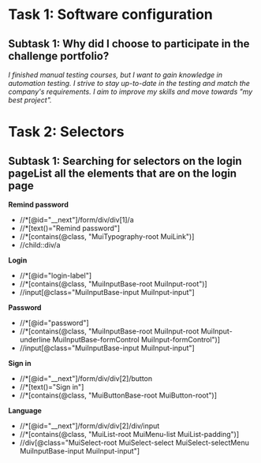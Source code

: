 # Task 1: Software configuration
## Subtask 1: Why did I choose to participate in the challenge portfolio?

_I finished manual testing courses, but I want to gain knowledge in automation testing. I strive to stay up-to-date in the testing and match the company's requirements.
I aim to improve my skills and move towards "my best project"._

# Task 2: Selectors
## Subtask 1: Searching for selectors on the login pageList all the elements that are on the login page

**Remind password**<br/>
* //*[@id="__next"]/form/div/div[1]/a
* //*[text()="Remind password"]
* //*[contains(@class, "MuiTypography-root MuiLink")] 
* //child::div/a 

**Login**<br/>
* //*[@id="login-label"]
* //*[contains(@class, "MuiInputBase-root MuiInput-root")]
* //input[@class="MuiInputBase-input MuiInput-input"]

**Password**<br/>
* //*[@id="password"]
* //*[contains(@class, "MuiInputBase-root MuiInput-root MuiInput-underline MuiInputBase-formControl MuiInput-formControl")]
* //input[@class="MuiInputBase-input MuiInput-input"]

**Sign in**<br/>
* //*[@id="__next"]/form/div/div[2]/button
* //*[text()="Sign in"]
* //*[contains(@class, "MuiButtonBase-root MuiButton-root")]

**Language**<br/>
* //*[@id="__next"]/form/div/div[2]/div/input
* //*[contains(@class, "MuiList-root MuiMenu-list MuiList-padding")]
* //div[@class="MuiSelect-root MuiSelect-select MuiSelect-selectMenu MuiInputBase-input MuiInput-input"]


